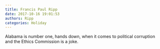 ```yaml
---
title: Francis Paul Ripp
date: 2017-10-16 19:01:53
authors: Ripp
categories: Holiday
---
```


 Alabama is number one, hands down, when it comes to political corruption and the Ethics Commission is a joke.